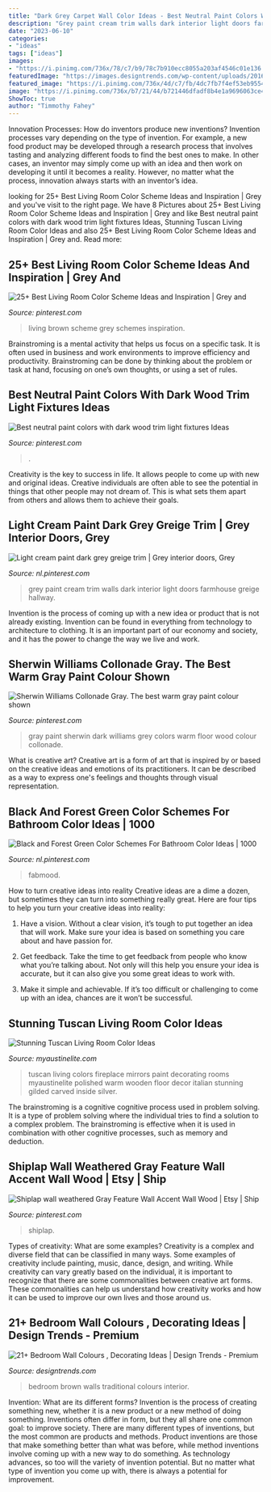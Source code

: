 ```yaml
---
title: "Dark Grey Carpet Wall Color Ideas - Best Neutral Paint Colors With Dark Wood Trim Light Fixtures Ideas"
description: "Grey paint cream trim walls dark interior light doors farmhouse greige hallway"
date: "2023-06-10"
categories:
- "ideas"
tags: ["ideas"]
images:
- "https://i.pinimg.com/736x/78/c7/b9/78c7b910ecc8055a203af4546c01e136.jpg"
featuredImage: "https://images.designtrends.com/wp-content/uploads/2016/04/18060851/Traditional-Bedroom-With-Brown-Walls.jpg"
featured_image: "https://i.pinimg.com/736x/4d/c7/fb/4dc7fb7f4ef53eb9554a0ca9798234f4.jpg"
image: "https://i.pinimg.com/736x/b7/21/44/b721446dfadf8b4e1a9696063ce49c26.jpg"
ShowToc: true
author: "Timmothy Fahey"
---
```



Innovation Processes: How do inventors produce new inventions?
Invention processes vary depending on the type of invention. For example, a new food product may be developed through a research process that involves tasting and analyzing different foods to find the best ones to make. In other cases, an inventor may simply come up with an idea and then work on developing it until it becomes a reality. However, no matter what the process, innovation always starts with an inventor’s idea.

	

		
looking for 25+ Best Living Room Color Scheme Ideas and Inspiration | Grey and you've visit to the right page. We have 8 Pictures about 25+ Best Living Room Color Scheme Ideas and Inspiration | Grey and like Best neutral paint colors with dark wood trim light fixtures Ideas, Stunning Tuscan Living Room Color Ideas and also 25+ Best Living Room Color Scheme Ideas and Inspiration | Grey and. Read more:
		
    
## 25+ Best Living Room Color Scheme Ideas And Inspiration | Grey And

<img loading=lazy src="https://i.pinimg.com/736x/4d/c7/fb/4dc7fb7f4ef53eb9554a0ca9798234f4.jpg" onerror="this.onerror=null;this.src='https://tse2.mm.bing.net/th?id=OIP.9MtvBwPibu_mOSttEZQihgHaLM&amp;pid=15.1';" alt="25+ Best Living Room Color Scheme Ideas and Inspiration | Grey and">

_Source: pinterest.com_

>living brown scheme grey schemes inspiration. 

	

Brainstroming is a mental activity that helps us focus on a specific task. It is often used in business and work environments to improve efficiency and productivity. Brainstroming can be done by thinking about the problem or task at hand, focusing on one’s own thoughts, or using a set of rules.

    
## Best Neutral Paint Colors With Dark Wood Trim Light Fixtures Ideas

<img loading=lazy src="https://i.pinimg.com/736x/b7/21/44/b721446dfadf8b4e1a9696063ce49c26.jpg" onerror="this.onerror=null;this.src='https://tse4.mm.bing.net/th?id=OIP.iV2S-CEuxgrtXCa4nLZokAAAAA&amp;pid=15.1';" alt="Best neutral paint colors with dark wood trim light fixtures Ideas">

_Source: pinterest.com_

>. 

	

Creativity is the key to success in life. It allows people to come up with new and original ideas. Creative individuals are often able to see the potential in things that other people may not dream of. This is what sets them apart from others and allows them to achieve their goals.

    
## Light Cream Paint Dark Grey Greige Trim | Grey Interior Doors, Grey

<img loading=lazy src="https://i.pinimg.com/736x/35/14/9e/35149e49452621fa133571b9f4840649--grey-hallway-cream-paint.jpg" onerror="this.onerror=null;this.src='https://tse1.mm.bing.net/th?id=OIP.S-z_E4QIc8nH48OmogIxtQHaJ3&amp;pid=15.1';" alt="Light cream paint dark grey greige trim | Grey interior doors, Grey">

_Source: nl.pinterest.com_

>grey paint cream trim walls dark interior light doors farmhouse greige hallway. 

	

Invention is the process of coming up with a new idea or product that is not already existing. Invention can be found in everything from technology to architecture to clothing. It is an important part of our economy and society, and it has the power to change the way we live and work.

    
## Sherwin Williams Collonade Gray. The Best Warm Gray Paint Colour Shown

<img loading=lazy src="https://i.pinimg.com/736x/ff/92/ba/ff92ba66d0729e6718c4bb39225c3991.jpg" onerror="this.onerror=null;this.src='https://tse3.mm.bing.net/th?id=OIP.N4OG69dy4KCP666P8ROJ4QHaJ4&amp;pid=15.1';" alt="Sherwin Williams Collonade Gray. The best warm gray paint colour shown">

_Source: pinterest.com_

>gray paint sherwin dark williams grey colors warm floor wood colour collonade. 

	

What is creative art?
Creative art is a form of art that is inspired by or based on the creative ideas and emotions of its practitioners. It can be described as a way to express one's feelings and thoughts through visual representation.

    
## Black And Forest Green Color Schemes For Bathroom Color Ideas | 1000

<img loading=lazy src="https://i.pinimg.com/736x/78/c7/b9/78c7b910ecc8055a203af4546c01e136.jpg" onerror="this.onerror=null;this.src='https://tse1.mm.bing.net/th?id=OIP.le5pg6h0HFEsn2ebYHrfyQHaN2&amp;pid=15.1';" alt="Black and Forest Green Color Schemes For Bathroom Color Ideas | 1000">

_Source: nl.pinterest.com_

>fabmood. 

	

How to turn creative ideas into reality
Creative ideas are a dime a dozen, but sometimes they can turn into something really great. Here are four tips to help you turn your creative ideas into reality:
1. Have a vision. Without a clear vision, it’s tough to put together an idea that will work. Make sure your idea is based on something you care about and have passion for.

2. Get feedback. Take the time to get feedback from people who know what you’re talking about. Not only will this help you ensure your idea is accurate, but it can also give you some great ideas to work with.

3. Make it simple and achievable. If it’s too difficult or challenging to come up with an idea, chances are it won’t be successful.

    
## Stunning Tuscan Living Room Color Ideas

<img loading=lazy src="http://www.myaustinelite.com/wp-content/uploads/2015/06/warm-tuscan-living-room-colors-with-polished-wooden-floor-and-fireplace-681x1024.jpg" onerror="this.onerror=null;this.src='https://tse3.mm.bing.net/th?id=OIP.rdwpadR_k66jtpyEkCVF1QHaLI&amp;pid=15.1';" alt="Stunning Tuscan Living Room Color Ideas">

_Source: myaustinelite.com_

>tuscan living colors fireplace mirrors paint decorating rooms myaustinelite polished warm wooden floor decor italian stunning gilded carved inside silver. 

	

The brainstroming is a cognitive cognitive process used in problem solving. It is a type of problem solving where the individual tries to find a solution to a complex problem. The brainstroming is effective when it is used in combination with other cognitive processes, such as memory and deduction.

    
## Shiplap Wall Weathered Gray Feature Wall Accent Wall Wood | Etsy | Ship

<img loading=lazy src="https://i.pinimg.com/736x/45/c0/53/45c05312fc8910162da14276c3c75974.jpg" onerror="this.onerror=null;this.src='https://tse4.mm.bing.net/th?id=OIP.s--yDizwTxy2Y5KelhpBmgHaLH&amp;pid=15.1';" alt="Shiplap wall weathered Gray Feature Wall Accent Wall Wood | Etsy | Ship">

_Source: pinterest.com_

>shiplap. 

	

Types of creativity: What are some examples?
Creativity is a complex and diverse field that can be classified in many ways. Some examples of creativity include painting, music, dance, design, and writing. While creativity can vary greatly based on the individual, it is important to recognize that there are some commonalities between creative art forms. These commonalities can help us understand how creativity works and how it can be used to improve our own lives and those around us.

    
## 21+ Bedroom Wall Colours , Decorating Ideas | Design Trends - Premium

<img loading=lazy src="https://images.designtrends.com/wp-content/uploads/2016/04/18060851/Traditional-Bedroom-With-Brown-Walls.jpg" onerror="this.onerror=null;this.src='https://tse1.mm.bing.net/th?id=OIP.0FEJ3WPQpq3FghncRsl9-gHaLH&amp;pid=15.1';" alt="21+ Bedroom Wall Colours , Decorating Ideas | Design Trends - Premium">

_Source: designtrends.com_

>bedroom brown walls traditional colours interior. 

	

Invention: What are its different forms?
Invention is the process of creating something new, whether it is a new product or a new method of doing something. Inventions often differ in form, but they all share one common goal: to improve society. There are many different types of inventions, but the most common are products and methods. Product inventions are those that make something better than what was before, while method inventions involve coming up with a new way to do something. As technology advances, so too will the variety of invention potential. But no matter what type of invention you come up with, there is always a potential for improvement.

